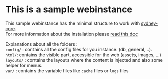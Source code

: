 # This is a sample webinstance #

This sample webinstance has the minimal structure to work with [sydney-core](https://github.com/Antidot-be/sydney-core).  
For more information about the installation please [read this doc](https://github.com/Antidot-be/sydney-core/blob/master/doc/install.md)

Explanations about all the folders :  
`config/` : contains all the config files for you instance. (db, general, ..).  
`html/`: contains the visible part, accessible for the web (assets, images, ...)  
`layouts/` : contains the layouts where the content is injected and also some helper for menus.  
`var/` : contains the variable files like `cache` files or `logs` files 


